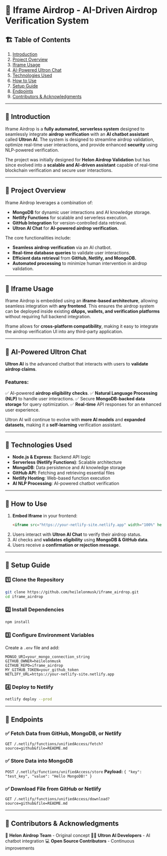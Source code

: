 # 📌 Iframe Airdrop - AI-Driven Airdrop Verification System

## 🏗️ Table of Contents
1. [Introduction](#introduction)
2. [Project Overview](#project-overview)
3. [Iframe Usage](#iframe-usage)
4. [AI-Powered Ultron Chat](#ai-powered-ultron-chat)
5. [Technologies Used](#technologies-used)
6. [How to Use](#how-to-use)
7. [Setup Guide](#setup-guide)
8. [Endpoints](#endpoints)
9. [Contributors & Acknowledgments](#contributors--acknowledgments)

---

## 🔹 Introduction
Iframe Airdrop is a **fully automated, serverless system** designed to seamlessly integrate **airdrop verification** with an **AI chatbot assistant** called **Ultron AI**. The system is designed to streamline airdrop validation, optimize real-time user interactions, and provide enhanced **security** using NLP-powered verification.

The project was initially designed for **Helon Airdrop Validation** but has since evolved into a **scalable and AI-driven assistant** capable of real-time blockchain verification and secure user interactions.

---

## 🔹 Project Overview
Iframe Airdrop leverages a combination of:
- **MongoDB** for dynamic user interactions and AI knowledge storage.
- **Netlify Functions** for scalable and serverless execution.
- **GitHub Integration** for version-controlled data retrieval.
- **Ultron AI Chat** for **AI-powered airdrop verification.**

The core functionalities include:
- **Seamless airdrop verification** via an AI chatbot.
- **Real-time database queries** to validate user interactions.
- **Efficient data retrieval** from **GitHub, Netlify, and MongoDB.**
- **Automated processing** to minimize human intervention in airdrop validation.

---

## 🔹 Iframe Usage
Iframe Airdrop is embedded using an **iframe-based architecture**, allowing seamless integration with **any frontend**. This ensures the airdrop system can be deployed inside existing **dApps, wallets, and verification platforms** without requiring full backend integration.

Iframe allows for **cross-platform compatibility**, making it easy to integrate the airdrop verification UI into any third-party application.

---

## 🔹 AI-Powered Ultron Chat

**Ultron AI** is the advanced chatbot that interacts with users to **validate airdrop claims**.

### Features:
✅ AI-powered **airdrop eligibility checks**.
✅ **Natural Language Processing (NLP)** to handle user interactions.
✅ Secure **MongoDB-backed data storage** for query optimization.
✅ **Real-time** API responses for an enhanced user experience.

Ultron AI will continue to evolve with **more AI models** and **expanded datasets**, making it a **self-learning** verification assistant.

---

## 🔹 Technologies Used
- **Node.js & Express**: Backend API logic
- **Serverless (Netlify Functions)**: Scalable architecture
- **MongoDB**: Data persistence and AI knowledge storage
- **GitHub API**: Fetching and retrieving essential files
- **Netlify Hosting**: Web-based function execution
- **AI NLP Processing**: AI-powered chatbot verification

---

## 🔹 How to Use
1. **Embed Iframe** in your frontend:
   ```html
   <iframe src="https://your-netlify-site.netlify.app" width="100%" height="600px"></iframe>
   ```
2. Users interact with **Ultron AI Chat** to verify their airdrop status.
3. AI checks and **validates eligibility** using **MongoDB & GitHub data**.
4. Users receive a **confirmation or rejection message**.

---

## 🔹 Setup Guide
### 1️⃣ Clone the Repository
```bash
git clone https://github.com/heilelonmusk/iframe_airdrop.git
cd iframe_airdrop
```
### 2️⃣ Install Dependencies
```bash
npm install
```
### 3️⃣ Configure Environment Variables
Create a `.env` file and add:
```
MONGO_URI=your_mongo_connection_string
GITHUB_OWNER=heilelonmusk
GITHUB_REPO=iframe_airdrop
MY_GITHUB_TOKEN=your_github_token
NETLIFY_URL=https://your-netlify-site.netlify.app
```
### 4️⃣ Deploy to Netlify
```bash
netlify deploy --prod
```

---

## 🔹 Endpoints
### ✅ **Fetch Data** from GitHub, MongoDB, or Netlify
`GET /.netlify/functions/unifiedAccess/fetch?source=github&file=README.md`

### ✅ **Store Data** into MongoDB
`POST /.netlify/functions/unifiedAccess/store`
**Payload:** `{ "key": "test_key", "value": "Hello MongoDB!" }`

### ✅ **Download File** from GitHub or Netlify
`GET /.netlify/functions/unifiedAccess/download?source=github&file=README.md`

---

## 🔹 Contributors & Acknowledgments
👤 **Helon Airdrop Team** - Original concept
👨‍💻 **Ultron AI Developers** - AI chatbot integration
💻 **Open Source Contributors** - Continuous improvements

